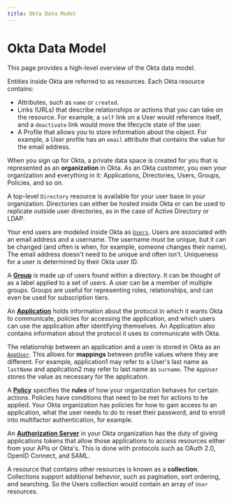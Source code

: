 ```yaml
---
title: Okta Data Model
---
```


# Okta Data Model

This page provides a high-level overview of the Okta data model.

Entities inside Okta are referred to as resources. Each Okta resource contains:

+ Attributes, such as `name` or `created`.
+ Links (URLs) that describe relationships or actions that you can take on the resource. For example, a `self` link on a User would reference itself, and a `deactivate` link would move the lifecycle state of the user.
+ A Profile that allows you to store information about the object. For example, a User profile has an `email` attribute that contains the value for the email address.

When you sign up for Okta, a private data space is created for you that is represented as an **organization** in Okta. As an Okta customer, you own your organization and everything in it: Applications, Directories, Users, Groups, Policies, and so on.

A top-level `Directory` resource is available for your user base in your organization. Directories can either be hosted inside Okta or can be used to replicate outside user directories, as in the case of Active Directory or LDAP.

Your end users are modeled inside Okta as [`Users`](/docs/reference/api/users/). Users are associated with an email address and a username. The username must be unique, but it can be changed (and often is when, for example, someone changes their name). The email address doesn't need to be unique and often isn't. Uniqueness for a user is determined by their Okta user ID.

A [**Group**](/docs/reference/api/groups/) is made up of users found within a directory. It can be thought of as a label applied to a set of users. A user can be a member of multiple groups. Groups are useful for representing roles, relationships, and can even be used for subscription tiers.

An [**Application**](/docs/reference/api/apps/) holds information about the protocol in which it wants Okta to communicate, policies for accessing the application, and which users can use the application after identifying themselves. An Application also contains information about the protocol it uses to communicate with Okta.

The relationship between an application and a user is stored in Okta as an [`AppUser`](/docs/reference/api/apps/#assign-user-to-application-for-sso). This allows for **mappings** between profile values where they are different. For example, application1 may refer to a User's last name as `lastName` and application2 may refer to last name as `surname`. The `AppUser` stores the value as necessary for the application.

A [**Policy**](/docs/reference/api/policy/) specifies the **rules** of how your organization behaves for certain actions. Policies have conditions that need to be met for actions to be applied. Your Okta organization has policies for how to gain access to an application, what the user needs to do to reset their password, and to enroll into multifactor authentication, for example.

An [**Authorization Server**](/docs/reference/api/authorization-servers/) in your Okta organization has the duty of giving applications tokens that allow those applications to access resources either from your APIs or Okta's. This is done with protocols such as OAuth 2.0, OpenID Connect, and SAML.

A resource that contains other resources is known as a **collection**. Collections support additional behavior, such as pagination, sort ordering, and searching. So the Users collection would contain an array of `User` resources.
